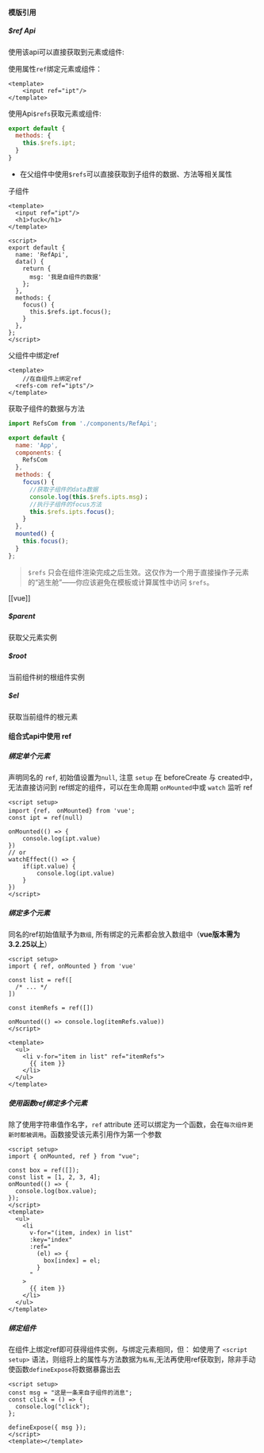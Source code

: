 #### 模版引用

##### $ref Api

使用该api可以直接获取到元素或组件:

使用属性`ref`绑定元素或组件：

```vue
<template>
	<input ref="ipt"/>
</template>
```

使用Api`$refs`获取元素或组件:

```js
export default {
  methods: {
    this.$refs.ipt;
  }
}
```



* 在父组件中使用`$refs`可以直接获取到子组件的数据、方法等相关属性	

子组件

```vue
<template>
  <input ref="ipt"/>
  <h1>fuck</h1>
</template>

<script>
export default {
  name: 'RefApi',
  data() {
    return {
      msg: '我是自组件的数据'
    };
  },
  methods: {
    focus() {
      this.$refs.ipt.focus();
    }
  },
};
</script>
```

父组件中绑定ref

```vue
<template>
	//在自组件上绑定ref
  <refs-com ref="ipts"/>
</template>
```

获取子组件的数据与方法

```js
import RefsCom from './components/RefApi';

export default {
  name: 'App',
  components: {
    RefsCom
  },
  methods: {
    focus() {
      //获取子组件的data数据
      console.log(this.$refs.ipts.msg)；
      //执行子组件的focus方法
      this.$refs.ipts.focus();
    }
  },
  mounted() {
    this.focus();
  }
};
```

> `$refs` 只会在组件渲染完成之后生效。这仅作为一个用于直接操作子元素的“逃生舱”——你应该避免在模板或计算属性中访问 `$refs`。

[[vue]]

##### $parent

获取父元素实例

##### $root

当前组件树的根组件实例

##### $el

获取当前组件的根元素

#### 组合式api中使用 ref
##### 绑定单个元素
声明同名的 `ref`,  初始值设置为`null`, 注意 `setup` 在 beforeCreate 与 created中，无法直接访问到 ref绑定的组件，可以在生命周期 `onMounted`中或 `watch` 监听 ref
```vue
<script setup>
import {ref， onMounted} from 'vue';
const ipt = ref(null)

onMounted(() => {
	console.log(ipt.value)
})
// or
watchEffect(() => {
	if(ipt.value) {
		console.log(ipt.value)
	}
})
</script>
```

##### 绑定多个元素
同名的ref初始值赋予为`数组`, 所有绑定的元素都会放入数组中（**vue版本需为3.2.25以上**）
```vue
<script setup>
import { ref, onMounted } from 'vue'

const list = ref([
  /* ... */
])

const itemRefs = ref([])

onMounted(() => console.log(itemRefs.value))
</script>

<template>
  <ul>
    <li v-for="item in list" ref="itemRefs">
      {{ item }}
    </li>
  </ul>
</template>
```

##### 使用函数ref绑定多个元素
除了使用字符串值作名字，`ref` attribute 还可以绑定为一个函数，会在`每次组件更新时都被调用`。函数接受该元素引用作为第一个参数
```vue
<script setup>
import { onMounted, ref } from "vue";

const box = ref([]);
const list = [1, 2, 3, 4];
onMounted(() => {
  console.log(box.value);
});
</script>
<template>
  <ul>
    <li
      v-for="(item, index) in list"
      :key="index"
      :ref="
        (el) => {
          box[index] = el;
        }
      "
    >
      {{ item }}
    </li>
  </ul>
</template>
```

##### 绑定组件
在组件上绑定ref即可获得组件实例，与绑定元素相同，但：
如使用了 `<script setup>` 语法，则组将上的属性与方法数据为`私有`,无法再使用ref获取到，除非手动使函数`defineExpose`将数据暴露出去
```vue
<script setup>
const msg = "这是一条来自子组件的消息";
const click = () => {
  console.log("click");
};

defineExpose({ msg });
</script>
<template></template>
```